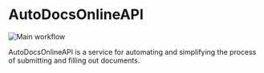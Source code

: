 # AutoDocsOnlineAPI
![Main workflow](https://github.com/Alexey-zaliznuak/AutoDocsOnlineAPI/actions/workflows/main.yml/badge.svg)

AutoDocsOnlineAPI is a service for automating and simplifying
the process of submitting and filling out documents.
